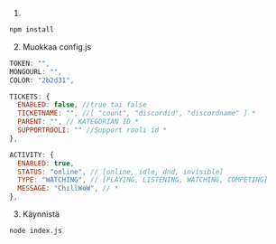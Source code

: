 1. 
```bash
npm install
``` 

2. Muokkaa config.js

```javascript
TOKEN: "",
MONGOURL: "",
COLOR: "2b2d31",

TICKETS: {
  ENABLED: false, //true tai false
  TICKETNAME: "", //[ "count", "discordid", "discordname" ] *
  PARENT: "", // KATEGORIAN ID *
  SUPPORTROOLI: "" //Support rooli id *
},

ACTIVITY: {
  ENABLED: true,
  STATUS: "online", // [online, idle, dnd, invisible]
  TYPE: "WATCHING", // [PLAYING, LISTENING, WATCHING, COMPETING]
  MESSAGE: "ChillWoW", // *
},
```

3. Käynnistä
```bash
node index.js
```
